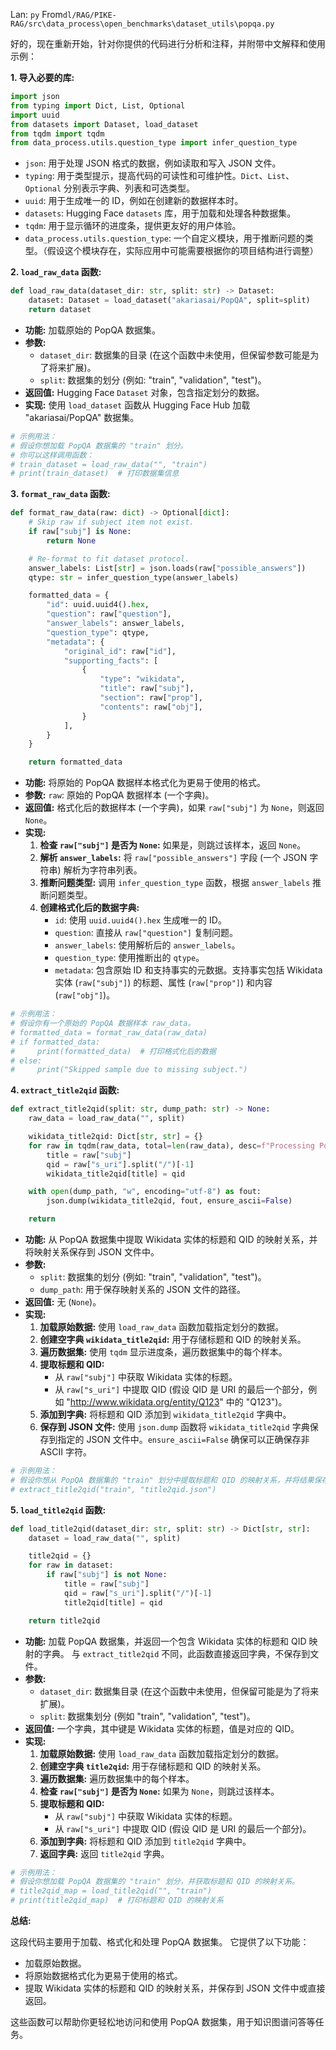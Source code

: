 Lan: `py` From`dl/RAG/PIKE-RAG/src\data_process\open_benchmarks\dataset_utils\popqa.py`

好的，现在重新开始，针对你提供的代码进行分析和注释，并附带中文解释和使用示例：

**1. 导入必要的库:**

```python
import json
from typing import Dict, List, Optional
import uuid
from datasets import Dataset, load_dataset
from tqdm import tqdm
from data_process.utils.question_type import infer_question_type
```

*   `json`: 用于处理 JSON 格式的数据，例如读取和写入 JSON 文件。
*   `typing`:  用于类型提示，提高代码的可读性和可维护性。`Dict`、`List`、`Optional` 分别表示字典、列表和可选类型。
*   `uuid`: 用于生成唯一的 ID，例如在创建新的数据样本时。
*   `datasets`:  Hugging Face `datasets` 库，用于加载和处理各种数据集。
*   `tqdm`:  用于显示循环的进度条，提供更友好的用户体验。
*   `data_process.utils.question_type`:  一个自定义模块，用于推断问题的类型。（假设这个模块存在，实际应用中可能需要根据你的项目结构进行调整）

**2. `load_raw_data` 函数:**

```python
def load_raw_data(dataset_dir: str, split: str) -> Dataset:
    dataset: Dataset = load_dataset("akariasai/PopQA", split=split)
    return dataset
```

*   **功能:**  加载原始的 PopQA 数据集。
*   **参数:**
    *   `dataset_dir`:  数据集的目录 (在这个函数中未使用，但保留参数可能是为了将来扩展)。
    *   `split`:  数据集的划分 (例如: "train", "validation", "test")。
*   **返回值:**  Hugging Face `Dataset` 对象，包含指定划分的数据。
*   **实现:**  使用 `load_dataset` 函数从 Hugging Face Hub 加载 "akariasai/PopQA" 数据集。

```python
# 示例用法：
# 假设你想加载 PopQA 数据集的 "train" 划分。
# 你可以这样调用函数：
# train_dataset = load_raw_data("", "train")
# print(train_dataset)  # 打印数据集信息
```

**3. `format_raw_data` 函数:**

```python
def format_raw_data(raw: dict) -> Optional[dict]:
    # Skip raw if subject item not exist.
    if raw["subj"] is None:
        return None

    # Re-format to fit dataset protocol.
    answer_labels: List[str] = json.loads(raw["possible_answers"])
    qtype: str = infer_question_type(answer_labels)

    formatted_data = {
        "id": uuid.uuid4().hex,
        "question": raw["question"],
        "answer_labels": answer_labels,
        "question_type": qtype,
        "metadata": {
            "original_id": raw["id"],
            "supporting_facts": [
                {
                    "type": "wikidata",
                    "title": raw["subj"],
                    "section": raw["prop"],
                    "contents": raw["obj"],
                }
            ],
        }
    }

    return formatted_data
```

*   **功能:**  将原始的 PopQA 数据样本格式化为更易于使用的格式。
*   **参数:**  `raw`: 原始的 PopQA 数据样本 (一个字典)。
*   **返回值:**  格式化后的数据样本 (一个字典)，如果 `raw["subj"]` 为 `None`，则返回 `None`。
*   **实现:**
    1.  **检查 `raw["subj"]` 是否为 `None`:** 如果是，则跳过该样本，返回 `None`。
    2.  **解析 `answer_labels`:** 将 `raw["possible_answers"]` 字段 (一个 JSON 字符串) 解析为字符串列表。
    3.  **推断问题类型:** 调用 `infer_question_type` 函数，根据 `answer_labels` 推断问题类型。
    4.  **创建格式化后的数据字典:**
        *   `id`:  使用 `uuid.uuid4().hex` 生成唯一的 ID。
        *   `question`:  直接从 `raw["question"]` 复制问题。
        *   `answer_labels`:  使用解析后的 `answer_labels`。
        *   `question_type`:  使用推断出的 `qtype`。
        *   `metadata`:  包含原始 ID 和支持事实的元数据。支持事实包括 Wikidata 实体 (`raw["subj"]`) 的标题、属性 (`raw["prop"]`) 和内容 (`raw["obj"]`)。

```python
# 示例用法：
# 假设你有一个原始的 PopQA 数据样本 raw_data。
# formatted_data = format_raw_data(raw_data)
# if formatted_data:
#     print(formatted_data)  # 打印格式化后的数据
# else:
#     print("Skipped sample due to missing subject.")
```

**4. `extract_title2qid` 函数:**

```python
def extract_title2qid(split: str, dump_path: str) -> None:
    raw_data = load_raw_data("", split)

    wikidata_title2qid: Dict[str, str] = {}
    for raw in tqdm(raw_data, total=len(raw_data), desc=f"Processing PopQA/{split}"):
        title = raw["subj"]
        qid = raw["s_uri"].split("/")[-1]
        wikidata_title2qid[title] = qid

    with open(dump_path, "w", encoding="utf-8") as fout:
        json.dump(wikidata_title2qid, fout, ensure_ascii=False)

    return
```

*   **功能:**  从 PopQA 数据集中提取 Wikidata 实体的标题和 QID 的映射关系，并将映射关系保存到 JSON 文件中。
*   **参数:**
    *   `split`:  数据集的划分 (例如: "train", "validation", "test")。
    *   `dump_path`:  用于保存映射关系的 JSON 文件的路径。
*   **返回值:**  无 (`None`)。
*   **实现:**
    1.  **加载原始数据:** 使用 `load_raw_data` 函数加载指定划分的数据。
    2.  **创建空字典 `wikidata_title2qid`:** 用于存储标题和 QID 的映射关系。
    3.  **遍历数据集:**  使用 `tqdm` 显示进度条，遍历数据集中的每个样本。
    4.  **提取标题和 QID:**
        *   从 `raw["subj"]` 中获取 Wikidata 实体的标题。
        *   从 `raw["s_uri"]` 中提取 QID (假设 QID 是 URI 的最后一个部分，例如 "http://www.wikidata.org/entity/Q123" 中的 "Q123")。
    5.  **添加到字典:** 将标题和 QID 添加到 `wikidata_title2qid` 字典中。
    6.  **保存到 JSON 文件:** 使用 `json.dump` 函数将 `wikidata_title2qid` 字典保存到指定的 JSON 文件中。`ensure_ascii=False` 确保可以正确保存非 ASCII 字符。

```python
# 示例用法：
# 假设你想从 PopQA 数据集的 "train" 划分中提取标题和 QID 的映射关系，并将结果保存到 "title2qid.json" 文件中。
# extract_title2qid("train", "title2qid.json")
```

**5. `load_title2qid` 函数:**

```python
def load_title2qid(dataset_dir: str, split: str) -> Dict[str, str]:
    dataset = load_raw_data("", split)

    title2qid = {}
    for raw in dataset:
        if raw["subj"] is not None:
            title = raw["subj"]
            qid = raw["s_uri"].split("/")[-1]
            title2qid[title] = qid

    return title2qid
```

*   **功能:**  加载 PopQA 数据集，并返回一个包含 Wikidata 实体的标题和 QID 映射的字典。  与 `extract_title2qid` 不同，此函数直接返回字典，不保存到文件。
*   **参数:**
    *   `dataset_dir`: 数据集目录 (在这个函数中未使用，但保留可能是为了将来扩展)。
    *   `split`: 数据集划分 (例如 "train", "validation", "test")。
*   **返回值:** 一个字典，其中键是 Wikidata 实体的标题，值是对应的 QID。
*   **实现:**
    1. **加载原始数据:** 使用 `load_raw_data` 函数加载指定划分的数据。
    2. **创建空字典 `title2qid`:** 用于存储标题和 QID 的映射关系。
    3. **遍历数据集:** 遍历数据集中的每个样本。
    4. **检查 `raw["subj"]` 是否为 `None`:**  如果为 `None`，则跳过该样本。
    5. **提取标题和 QID:**
        * 从 `raw["subj"]` 中获取 Wikidata 实体的标题。
        * 从 `raw["s_uri"]` 中提取 QID (假设 QID 是 URI 的最后一个部分)。
    6. **添加到字典:**  将标题和 QID 添加到 `title2qid` 字典中。
    7. **返回字典:** 返回 `title2qid` 字典。

```python
# 示例用法：
# 假设你想加载 PopQA 数据集的 "train" 划分，并获取标题和 QID 的映射关系。
# title2qid_map = load_title2qid("", "train")
# print(title2qid_map)  # 打印标题和 QID 的映射关系
```

**总结:**

这段代码主要用于加载、格式化和处理 PopQA 数据集。 它提供了以下功能：

*   加载原始数据。
*   将原始数据格式化为更易于使用的格式。
*   提取 Wikidata 实体的标题和 QID 的映射关系，并保存到 JSON 文件中或直接返回。

这些函数可以帮助你更轻松地访问和使用 PopQA 数据集，用于知识图谱问答等任务。
